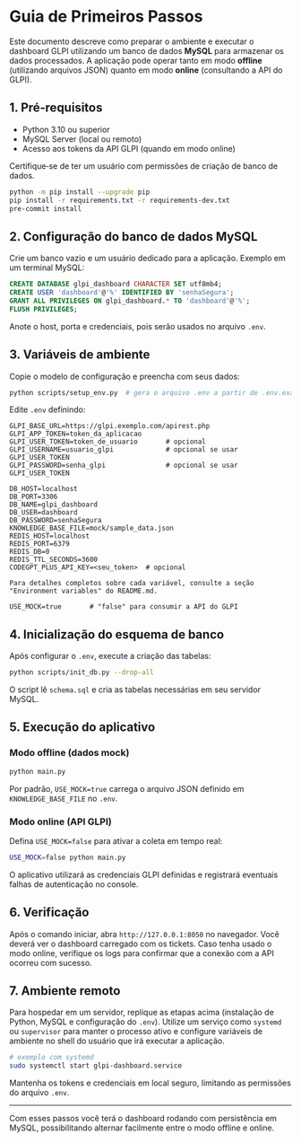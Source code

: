 # Guia de Primeiros Passos

Este documento descreve como preparar o ambiente e executar o dashboard GLPI
utilizando um banco de dados **MySQL** para armazenar os dados processados.
A aplicação pode operar tanto em modo **offline** (utilizando arquivos JSON) quanto
em modo **online** (consultando a API do GLPI).

## 1. Pré‑requisitos

- Python 3.10 ou superior
- MySQL Server (local ou remoto)
- Acesso aos tokens da API GLPI (quando em modo online)

Certifique‑se de ter um usuário com permissões de criação de banco de dados.

```bash
python -m pip install --upgrade pip
pip install -r requirements.txt -r requirements-dev.txt
pre-commit install
```

## 2. Configuração do banco de dados MySQL

Crie um banco vazio e um usuário dedicado para a aplicação. Exemplo em um
terminal MySQL:

```sql
CREATE DATABASE glpi_dashboard CHARACTER SET utf8mb4;
CREATE USER 'dashboard'@'%' IDENTIFIED BY 'senhaSegura';
GRANT ALL PRIVILEGES ON glpi_dashboard.* TO 'dashboard'@'%';
FLUSH PRIVILEGES;
```

Anote o host, porta e credenciais, pois serão usados no arquivo `.env`.

## 3. Variáveis de ambiente

Copie o modelo de configuração e preencha com seus dados:

```bash
python scripts/setup_env.py  # gera o arquivo .env a partir de .env.example
```

Edite `.env` definindo:

```text
GLPI_BASE_URL=https://glpi.exemplo.com/apirest.php
GLPI_APP_TOKEN=token_da_aplicacao
GLPI_USER_TOKEN=token_de_usuario       # opcional
GLPI_USERNAME=usuario_glpi             # opcional se usar GLPI_USER_TOKEN
GLPI_PASSWORD=senha_glpi               # opcional se usar GLPI_USER_TOKEN

DB_HOST=localhost
DB_PORT=3306
DB_NAME=glpi_dashboard
DB_USER=dashboard
DB_PASSWORD=senhaSegura
KNOWLEDGE_BASE_FILE=mock/sample_data.json
REDIS_HOST=localhost
REDIS_PORT=6379
REDIS_DB=0
REDIS_TTL_SECONDS=3600
CODEGPT_PLUS_API_KEY=<seu_token>  # opcional

Para detalhes completos sobre cada variável, consulte a seção "Environment variables" do README.md.

USE_MOCK=true       # "false" para consumir a API do GLPI
```

## 4. Inicialização do esquema de banco

Após configurar o `.env`, execute a criação das tabelas:

```bash
python scripts/init_db.py --drop-all
```

O script lê `schema.sql` e cria as tabelas necessárias em seu servidor MySQL.

## 5. Execução do aplicativo

### Modo offline (dados mock)

```bash
python main.py
```

Por padrão, `USE_MOCK=true` carrega o arquivo JSON definido em
`KNOWLEDGE_BASE_FILE` no `.env`.

### Modo online (API GLPI)

Defina `USE_MOCK=false` para ativar a coleta em tempo real:

```bash
USE_MOCK=false python main.py
```

O aplicativo utilizará as credenciais GLPI definidas e registrará eventuais
falhas de autenticação no console.

## 6. Verificação

Após o comando iniciar, abra `http://127.0.0.1:8050` no navegador. Você deverá
ver o dashboard carregado com os tickets. Caso tenha usado o modo online, verifique
os logs para confirmar que a conexão com a API ocorreu com sucesso.

## 7. Ambiente remoto

Para hospedar em um servidor, replique as etapas acima (instalação de Python,
MySQL e configuração do `.env`). Utilize um serviço como `systemd` ou `supervisor`
para manter o processo ativo e configure variáveis de ambiente no shell do
usuário que irá executar a aplicação.

```bash
# exemplo com systemd
sudo systemctl start glpi-dashboard.service
```

Mantenha os tokens e credenciais em local seguro, limitando as permissões do
arquivo `.env`.

---

Com esses passos você terá o dashboard rodando com persistência em MySQL,
possibilitando alternar facilmente entre o modo offline e online.

